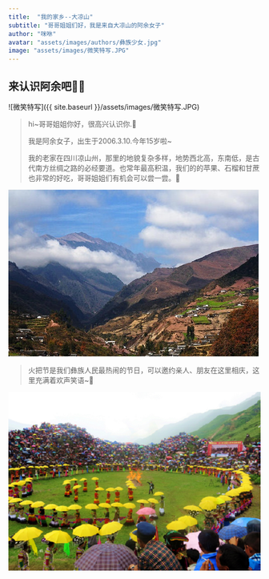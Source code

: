 ```yaml
---
title:  "我的家乡--大凉山"
subtitle: "哥哥姐姐们好，我是来自大凉山的阿余女子"
author: "咪咻"
avatar: "assets/images/authors/彝族少女.jpg"
image: "assets/images/微笑特写.JPG"
---
```


## 来认识阿余吧🧚‍♀️  

![微笑特写]({{ site.baseurl }}/assets/images/微笑特写.JPG)

> hi~哥哥姐姐你好，很高兴认识你.🍬
> 
> 我是阿余女子，出生于2006.3.10.今年15岁啦~
> 
> 我的老家在四川凉山州，那里的地貌复杂多样，地势西北高，东南低，是古代南方丝绸之路的必经要道。也常年最高积温，我们的的苹果、石榴和甘蔗也非常的好吃，哥哥姐姐们有机会可以尝一尝。🍎  
> 
![大凉山.jpeg](../assets/images/大凉山.jpeg)
> 
> 火把节是我们彝族人民最热闹的节日，可以邀约亲人、朋友在这里相庆，这里充满着欢声笑语~🎈  
> 
![彝族火把节.png](../assets/images/彝族火把节.png)

